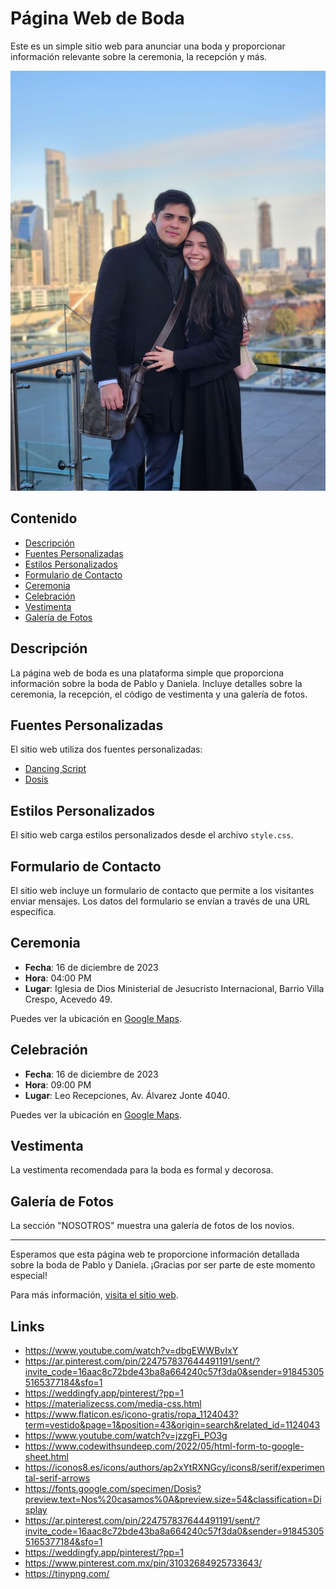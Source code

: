 # Página Web de Boda

Este es un simple sitio web para anunciar una boda y proporcionar información relevante sobre la ceremonia, la recepción y más.

![Imagen de la boda](images/01-card.jpg)

## Contenido

- [Descripción](#descripción)
- [Fuentes Personalizadas](#fuentes-personalizadas)
- [Estilos Personalizados](#estilos-personalizados)
- [Formulario de Contacto](#formulario-de-contacto)
- [Ceremonia](#ceremonia)
- [Celebración](#celebración)
- [Vestimenta](#vestimenta)
- [Galería de Fotos](#galería-de-fotos)

## Descripción

La página web de boda es una plataforma simple que proporciona información sobre la boda de Pablo y Daniela. Incluye detalles sobre la ceremonia, la recepción, el código de vestimenta y una galería de fotos.

## Fuentes Personalizadas

El sitio web utiliza dos fuentes personalizadas:
- [Dancing Script](https://fonts.google.com/specimen/Dancing+Script)
- [Dosis](https://fonts.google.com/specimen/Dosis)

## Estilos Personalizados

El sitio web carga estilos personalizados desde el archivo `style.css`.

## Formulario de Contacto

El sitio web incluye un formulario de contacto que permite a los visitantes enviar mensajes. Los datos del formulario se envían a través de una URL específica.

## Ceremonia

- **Fecha**: 16 de diciembre de 2023
- **Hora**: 04:00 PM
- **Lugar**: Iglesia de Dios Ministerial de Jesucristo Internacional, Barrio Villa Crespo, Acevedo 49.

Puedes ver la ubicación en [Google Maps](https://maps.app.goo.gl/JvyBJw7pWjTLUUJV9s).

## Celebración

- **Fecha**: 16 de diciembre de 2023
- **Hora**: 09:00 PM
- **Lugar**: Leo Recepciones, Av. Álvarez Jonte 4040.

Puedes ver la ubicación en [Google Maps](https://maps.app.goo.gl/JvyBJw7pWjTLUUJV9s).

## Vestimenta

La vestimenta recomendada para la boda es formal y decorosa.

## Galería de Fotos

La sección "NOSOTROS" muestra una galería de fotos de los novios.

---

Esperamos que esta página web te proporcione información detallada sobre la boda de Pablo y Daniela. ¡Gracias por ser parte de este momento especial!

Para más información, [visita el sitio web](URL_DEL_SITIO_WEB).

## Links

- https://www.youtube.com/watch?v=dbgEWWBvIxY
- https://ar.pinterest.com/pin/224757837644491191/sent/?invite_code=16aac8c72bde43ba8a664240c57f3da0&sender=918453055165377184&sfo=1
- https://weddingfy.app/pinterest/?pp=1
- https://materializecss.com/media-css.html
- https://www.flaticon.es/icono-gratis/ropa_1124043?term=vestido&page=1&position=43&origin=search&related_id=1124043
- https://www.youtube.com/watch?v=jzzgFi_PO3g
- https://www.codewithsundeep.com/2022/05/html-form-to-google-sheet.html
- https://iconos8.es/icons/authors/ap2xYtRXNGcy/icons8/serif/experimental-serif-arrows
- https://fonts.google.com/specimen/Dosis?preview.text=Nos%20casamos%0A&preview.size=54&classification=Display
- https://ar.pinterest.com/pin/224757837644491191/sent/?invite_code=16aac8c72bde43ba8a664240c57f3da0&sender=918453055165377184&sfo=1
- https://weddingfy.app/pinterest/?pp=1
- https://www.pinterest.com.mx/pin/31032684925733643/
- https://tinypng.com/